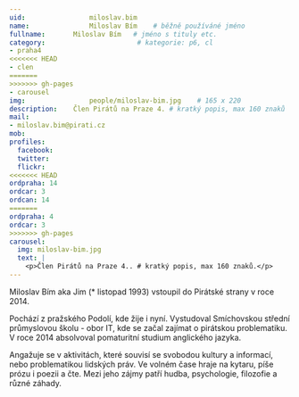 ```yaml
---
uid:                miloslav.bim
name:               Miloslav Bím  	# běžně používáné jméno
fullname: 	    Miloslav Bím   # jméno s tituly etc.
category:                       # kategorie: p6, cl
- praha4
<<<<<<< HEAD
- clen
=======
>>>>>>> gh-pages
- carousel
img: 		        people/miloslav-bim.jpg    # 165 x 220
description:    Člen Pirátů na Praze 4. # kratký popis, max 160 znaků
mail:
- miloslav.bim@pirati.cz
mob:			
profiles:
  facebook:
  twitter: 
  flickr: 
<<<<<<< HEAD
ordpraha: 14
ordcar: 3
ordcan: 14
=======
ordpraha: 4
ordcar: 3
>>>>>>> gh-pages
carousel:
  img: miloslav-bim.jpg
  text: |
    <p>Člen Pirátů na Praze 4.. # kratký popis, max 160 znaků.</p>
---
```

Miloslav Bím aka Jim (* listopad 1993) vstoupil do Pirátské strany v roce 2014.

Pochází z pražského Podolí, kde žije i nyní. Vystudoval Smíchovskou střední průmyslovou školu - obor IT,
kde se začal zajímat o pirátskou problematiku. V roce 2014 absolvoval pomaturitní studium anglického jazyka.

Angažuje se v aktivitách, které souvisí se svobodou kultury a informací, nebo problematikou lidských práv. Ve volném čase
hraje na kytaru, píše prózu i poezii a čte. Mezi jeho zájmy patří hudba, psychologie, filozofie a různé záhady.
